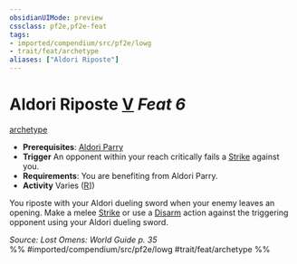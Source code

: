 ```yaml
---
obsidianUIMode: preview
cssclass: pf2e,pf2e-feat
tags:
- imported/compendium/src/pf2e/lowg
- trait/feat/archetype
aliases: ["Aldori Riposte"]
---
```

# Aldori Riposte  [V](chapter-9-playing-the-game.md#Actions "Varies") *Feat 6*  
[archetype](archetype.md)  

- **Prerequisites**: [Aldori Parry](aldori-parry-lowg.md)
- **Trigger** An opponent within your reach critically fails a [Strike](strike.md) against you.
- **Requirements**: You are benefiting from Aldori Parry.
- **Activity** Varies ([R](chapter-9-playing-the-game.md#Actions "Reaction")])

You riposte with your Aldori dueling sword when your enemy leaves an opening. Make a melee [Strike](strike.md) or use a [Disarm](rules/actions/disarm.md) action against the triggering opponent using your Aldori dueling sword.

*Source: Lost Omens: World Guide p. 35*  
%% #imported/compendium/src/pf2e/lowg #trait/feat/archetype %%